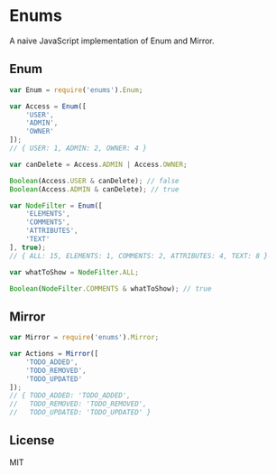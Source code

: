 # Enums

A naive JavaScript implementation of Enum and Mirror.

## Enum

```javascript
var Enum = require('enums').Enum;
```

```javascript
var Access = Enum([
	'USER',
	'ADMIN',
	'OWNER'
]);
// { USER: 1, ADMIN: 2, OWNER: 4 }

var canDelete = Access.ADMIN | Access.OWNER;

Boolean(Access.USER & canDelete); // false
Boolean(Access.ADMIN & canDelete); // true
```

```javascript
var NodeFilter = Enum([
	'ELEMENTS',
	'COMMENTS',
	'ATTRIBUTES',
	'TEXT'
], true);
// { ALL: 15, ELEMENTS: 1, COMMENTS: 2, ATTRIBUTES: 4, TEXT: 8 }

var whatToShow = NodeFilter.ALL;

Boolean(NodeFilter.COMMENTS & whatToShow); // true
```

## Mirror

```javascript
var Mirror = require('enums').Mirror;
```

```javascript
var Actions = Mirror([
	'TODO_ADDED',
	'TODO_REMOVED',
	'TODO_UPDATED'
]);
// { TODO_ADDED: 'TODO_ADDED',
//   TODO_REMOVED: 'TODO_REMOVED',
//   TODO_UPDATED: 'TODO_UPDATED' }
```

## License

MIT
